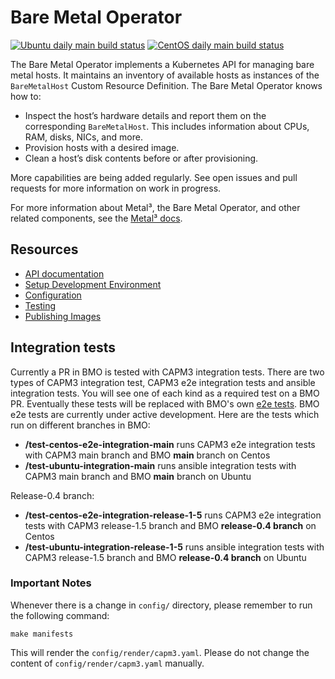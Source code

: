 # Bare Metal Operator

[![Ubuntu daily main build status](https://jenkins.nordix.org/buildStatus/icon?job=metal3_daily_main_integration_test_ubuntu&subject=Ubuntu%20daily%20main)](https://jenkins.nordix.org/view/Metal3/job/metal3_daily_main_integration_test_ubuntu/)
[![CentOS daily main build status](https://jenkins.nordix.org/buildStatus/icon?job=metal3_daily_main_integration_test_centos&subject=CentOS%20daily%20main)](https://jenkins.nordix.org/view/Metal3/job/metal3_daily_main_integration_test_centos/)

The Bare Metal Operator implements a Kubernetes API for managing bare metal
hosts. It maintains an inventory of available hosts as instances of the
`BareMetalHost` Custom Resource Definition. The Bare Metal Operator knows how
to:

* Inspect the host’s hardware details and report them on the corresponding
  `BareMetalHost`. This includes information about CPUs, RAM, disks, NICs, and
  more.
* Provision hosts with a desired image.
* Clean a host’s disk contents before or after provisioning.

More capabilities are being added regularly. See open issues and pull requests
for more information on work in progress.

For more information about Metal³, the Bare Metal Operator, and other related
components, see the [Metal³ docs](https://github.com/metal3-io/metal3-docs).

## Resources

* [API documentation](docs/api.md)
* [Setup Development Environment](docs/dev-setup.md)
* [Configuration](docs/configuration.md)
* [Testing](docs/testing.md)
* [Publishing Images](docs/publishing-images.md)

## Integration tests

Currently a PR in BMO is tested with CAPM3 integration tests. There are two
types of CAPM3 integration test, CAPM3 e2e integration tests and ansible
integration tests. You will see one of each kind as a required test on a BMO PR.
Eventually these tests will be replaced with BMO's own
[e2e tests](test/e2e/README.md). BMO e2e tests are currently under active
development. Here are the tests which run on different branches in BMO:

* **/test-centos-e2e-integration-main** runs CAPM3 e2e integration tests with
  CAPM3 main branch and BMO **main** branch on Centos
* **/test-ubuntu-integration-main** runs ansible integration tests with CAPM3
  main branch and BMO **main** branch on Ubuntu

Release-0.4 branch:

* **/test-centos-e2e-integration-release-1-5** runs CAPM3 e2e integration tests
  with CAPM3 release-1.5 branch and BMO **release-0.4 branch** on Centos
* **/test-ubuntu-integration-release-1-5** runs ansible integration tests with CAPM3
  release-1.5 branch and BMO **release-0.4 branch** on Ubuntu

### Important Notes

Whenever there is a change in `config/` directory, please remember to run the
following command:

`make manifests`

This will render the `config/render/capm3.yaml`. Please do not change the
content of `config/render/capm3.yaml` manually.

